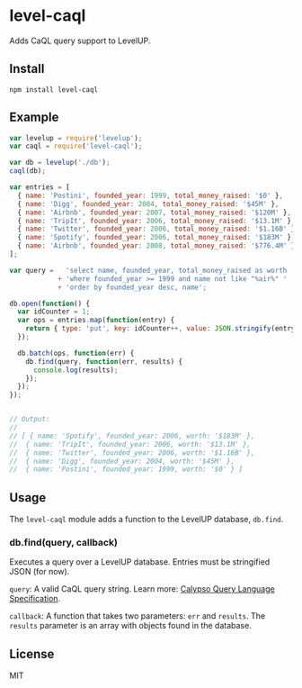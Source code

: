 # level-caql

Adds CaQL query support to LevelUP.

## Install

`npm install level-caql`

## Example

```js
var levelup = require('levelup');
var caql = require('level-caql');

var db = levelup('./db');
caql(db);

var entries = [
  { name: 'Postini', founded_year: 1999, total_money_raised: '$0' },
  { name: 'Digg', founded_year: 2004, total_money_raised: '$45M' },
  { name: 'Airbnb', founded_year: 2007, total_money_raised: '$120M' },
  { name: 'TripIt', founded_year: 2006, total_money_raised: '$13.1M' },
  { name: 'Twitter', founded_year: 2006, total_money_raised: '$1.16B' },
  { name: 'Spotify', founded_year: 2006, total_money_raised: '$183M' },
  { name: 'Airbnb', founded_year: 2008, total_money_raised: '$776.4M' }
];

var query =   'select name, founded_year, total_money_raised as worth '
            + 'where founded_year >= 1999 and name not like "%air%" '
            + 'order by founded_year desc, name';

db.open(function() {
  var idCounter = 1;
  var ops = entries.map(function(entry) {
    return { type: 'put', key: idCounter++, value: JSON.stringify(entry) };
  });

  db.batch(ops, function(err) {
    db.find(query, function(err, results) {
      console.log(results);
    });
  });
});


// Output:
//
// [ { name: 'Spotify', founded_year: 2006, worth: '$183M' },
//  { name: 'TripIt', founded_year: 2006, worth: '$13.1M' },
//  { name: 'Twitter', founded_year: 2006, worth: '$1.16B' },
//  { name: 'Digg', founded_year: 2004, worth: '$45M' },
//  { name: 'Postini', founded_year: 1999, worth: '$0' } ]
```

## Usage

The `level-caql` module adds a function to the LevelUP database, `db.find`.

### db.find(query, callback)

Executes a query over a LevelUP database. Entries must be stringified JSON (for now). 

`query`: A valid CaQL query string.  Learn more: [Calypso Query Language Specification](https://github.com/kevinswiber/caql).

`callback`: A function that takes two parameters: `err` and `results`.  The `results` parameter is an array with objects found in the database.

## License

MIT
